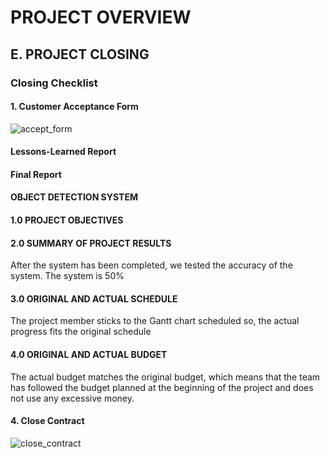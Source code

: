 # PROJECT OVERVIEW

## E. PROJECT CLOSING

### Closing Checklist

#### 1. Customer Acceptance Form
![accept_form](Assets/customer_acceptance_form.png)

#### Lessons-Learned Report


#### Final Report

#### OBJECT DETECTION SYSTEM

#### 1.0 PROJECT OBJECTIVES

#### 2.0 SUMMARY OF PROJECT RESULTS

After the system has been completed, we tested the accuracy of the system. The system is 50%

#### 3.0 ORIGINAL AND ACTUAL SCHEDULE

The project member sticks to the Gantt chart scheduled so, the actual progress fits the original schedule

####  4.0 ORIGINAL AND ACTUAL BUDGET

The actual budget matches the original budget, which means that the team has followed the budget planned at the beginning of the project and does not use any excessive money.



#### 4. Close Contract
![close_contract](Assets/close_contract.png)

